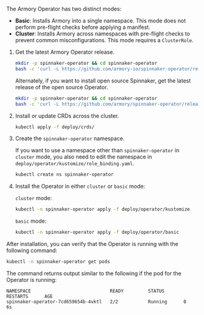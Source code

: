 <!-- this file does not contain H2 etc headings
Hugo does not render headings in included files
-->
The Armory Operator has two distinct modes:

- **Basic**: Installs Armory into a single namespace. This mode does not
  perform pre-flight checks before applying a manifest.
- **Cluster**: Installs Armory across namespaces with pre-flight checks to
  prevent common misconfigurations. This mode requires a `ClusterRole`.

1. Get the latest Armory Operator release.

   ```bash
   mkdir -p spinnaker-operator && cd spinnaker-operator
   bash -c 'curl -L https://github.com/armory-io/spinnaker-operator/releases/latest/download/manifests.tgz | tar -xz'
   ```

   Alternately, if you want to install open source Spinnaker, get the latest release of the open source Operator.

   ```bash
   mkdir -p spinnaker-operator && cd spinnaker-operator
   bash -c 'curl -L https://github.com/armory/spinnaker-operator/releases/latest/download/manifests.tgz | tar -xz'
   ```


1. Install or update CRDs across the cluster.

   ```bash
   kubectl apply -f deploy/crds/
   ```

1. Create the `spinnaker-operator` namespace.

   If you want to use a namespace other than `spinnaker-operator` in `cluster` mode, you also need to edit the namespace in `deploy/operator/kustomize/role_binding.yaml`.

   ```bash
   kubectl create ns spinnaker-operator
   ```

1. Install the Operator in either `cluster` or `basic` mode:

   `cluster` mode:
   ```bash
   kubectl -n spinnaker-operator apply -f deploy/operator/kustomize
   ```

   `basic` mode:
   ```bash
   kubectl -n spinnaker-operator apply -f deploy/operator/basic
   ```

After installation, you can verify that the Operator is running with the
following command:

```bash
kubectl -n spinnaker-operator get pods
```

The command returns output similar to the following if the pod for the Operator
is running:

```
NAMESPACE                             READY         STATUS       RESTARTS      AGE
spinnaker-operator-7cd659654b-4vktl   2/2           Running      0             6s
```


